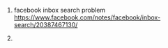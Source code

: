 1) facebook inbox search problem \
https://www.facebook.com/notes/facebook/inbox-search/20387467130/

2) 
